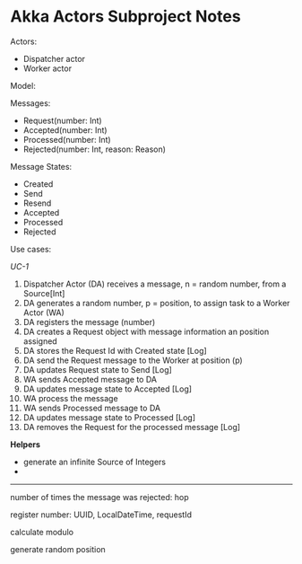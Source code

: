 # Akka Actors Subproject Notes

Actors:

- Dispatcher actor
- Worker actor

Model:


Messages:

- Request(number: Int)
- Accepted(number: Int)
- Processed(number: Int)
- Rejected(number: Int, reason: Reason)

Message States:

- Created
- Send
- Resend
- Accepted
- Processed
- Rejected

Use cases:

_UC-1_

1. Dispatcher Actor (DA) receives a message, n = random number, from a Source[Int]
2. DA generates a random number, p = position, to assign task to a Worker Actor (WA)
3. DA registers the message (number)
4. DA creates a Request object with message information an position assigned
5. DA stores the Request Id with Created state [Log]
6. DA send the Request message to the Worker at position (p)
7. DA updates Request state to Send [Log]
8.  WA sends Accepted message to DA
9.  DA updates message state to Accepted [Log]
10. WA process the message
11. WA sends Processed message to DA
12. DA updates message state to Processed [Log]
13. DA removes the Request for the processed message [Log]


**Helpers**

- generate an infinite Source of Integers
- 

---

number of times the message was rejected: hop

register number: UUID, LocalDateTime, requestId

calculate modulo

generate random position